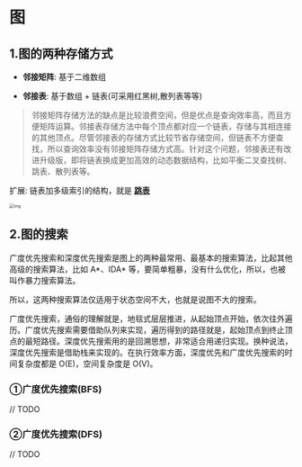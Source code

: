 # 图

## 1.图的两种存储方式

* **邻接矩阵**: 基于二维数组

* **邻接表**: 基于数组 + 链表(可采用红黑树,散列表等等)

> 邻接矩阵存储方法的缺点是比较浪费空间，但是优点是查询效率高，而且方便矩阵运算。邻接表存储方法中每个顶点都对应一个链表，存储与其相连接的其他顶点。尽管邻接表的存储方式比较节省存储空间，但链表不方便查找，所以查询效率没有邻接矩阵存储方式高。针对这个问题，邻接表还有改进升级版，即将链表换成更加高效的动态数据结构，比如平衡二叉查找树、跳表、散列表等。

扩展: 链表加多级索引的结构，就是  **[跳表](https://time.geekbang.org/column/article/42896)**

<img src="https://static001.geekbang.org/resource/image/49/65/492206afe5e2fef9f683c7cff83afa65.jpg" alt="img" title="跳表演示" style="zoom:50%;" />

## 2.图的搜索

广度优先搜索和深度优先搜索是图上的两种最常用、最基本的搜索算法，比起其他高级的搜索算法，比如 A*、IDA* 等，要简单粗暴，没有什么优化，所以，也被叫作暴力搜索算法。

所以，这两种搜索算法仅适用于状态空间不大，也就是说图不大的搜索。

广度优先搜索，通俗的理解就是，地毯式层层推进，从起始顶点开始，依次往外遍历。广度优先搜索需要借助队列来实现，遍历得到的路径就是，起始顶点到终止顶点的最短路径。深度优先搜索用的是回溯思想，非常适合用递归实现。换种说法，深度优先搜索是借助栈来实现的。在执行效率方面，深度优先和广度优先搜索的时间复杂度都是 O(E)，空间复杂度是 O(V)。

### ①广度优先搜索(BFS)

// TODO

### ②广度优先搜索(DFS)

// TODO








